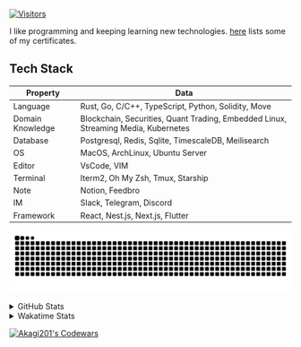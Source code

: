 <!-- markdownlint-disable MD041 MD010 MD033 -->
[![Visitors](https://api.visitorbadge.io/api/daily?path=Akagi201%2FAkagi201&label=Visitors%20Today&countColor=%2337d67a)](https://visitorbadge.io/status?path=Akagi201%2FAkagi201)

I like programming and keeping learning new technologies. [here](https://github.com/Akagi201/blockchain) lists some of my certificates.

## Tech Stack

| Property         	| Data                                                                               	|
|------------------	|------------------------------------------------------------------------------------	|
| Language         	| Rust, Go, C/C++, TypeScript, Python, Solidity, Move                                 |
| Domain Knowledge 	| Blockchain, Securities, Quant Trading, Embedded Linux, Streaming Media, Kubernetes 	|
| Database         	| Postgresql, Redis, Sqlite, TimescaleDB, Meilisearch                                 |
| OS               	| MacOS, ArchLinux, Ubuntu Server                                                     |
| Editor           	| VsCode, VIM                                                                        	|
| Terminal          | Iterm2, Oh My Zsh, Tmux, Starship                                                   |
| Note             	| Notion, Feedbro                                                                    	|
| IM               	| Slack, Telegram, Discord                                                            |
| Framework         | React, Nest.js, Next.js, Flutter                                                   	|

[![github contribution grid snake animation](https://raw.githubusercontent.com/Akagi201/Akagi201/output/github-contribution-grid-snake.svg#gh-light-mode-only)](https://github.com/Akagi201)

<details>
<summary>GitHub Stats</summary>
  <a href="https://github.com/Akagi201"><img alt="Profile Detail" src="https://raw.githubusercontent.com/Akagi201/Akagi201/master/profile-summary-card-output/dracula/0-profile-details.svg" /></a>
  <a href="https://github.com/Akagi201"><img alt="Github Stats" src="https://raw.githubusercontent.com/Akagi201/Akagi201/master/profile-summary-card-output/dracula/3-stats.svg" /></a>
  <a href="https://github.com/Akagi201"><img alt="Lang By Commits" src="https://raw.githubusercontent.com/Akagi201/Akagi201/master/profile-summary-card-output/dracula/2-most-commit-language.svg" /></a>
</details>

<details>
<summary>Wakatime Stats</summary>
<br>

<!--START_SECTION:waka-->

```txt
From: 12 July 2023 - To: 19 July 2023

Total Time: 59 hrs 51 mins

Other        45 hrs 38 mins  ███████████████████░░░░░░   76.25 %
Rust         8 hrs 9 mins    ███▒░░░░░░░░░░░░░░░░░░░░░   13.62 %
sh           3 hrs 42 mins   █▓░░░░░░░░░░░░░░░░░░░░░░░   06.20 %
Solidity     51 mins         ▒░░░░░░░░░░░░░░░░░░░░░░░░   01.43 %
Markdown     23 mins         ░░░░░░░░░░░░░░░░░░░░░░░░░   00.65 %
TOML         23 mins         ░░░░░░░░░░░░░░░░░░░░░░░░░   00.64 %
YAML         19 mins         ░░░░░░░░░░░░░░░░░░░░░░░░░   00.55 %
JSON         18 mins         ░░░░░░░░░░░░░░░░░░░░░░░░░   00.51 %
Text         2 mins          ░░░░░░░░░░░░░░░░░░░░░░░░░   00.07 %
Docker       1 min           ░░░░░░░░░░░░░░░░░░░░░░░░░   00.04 %
```

<!--END_SECTION:waka-->

</details>

<a href="https://www.codewars.com/users/Akagi201"><img alt="Akagi201's Codewars" src="https://www.codewars.com/users/Akagi201/badges/small"></a>
